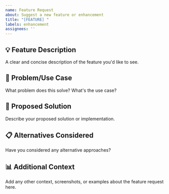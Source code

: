 ```yaml
---
name: Feature Request
about: Suggest a new feature or enhancement
title: "[FEATURE] "
labels: enhancement
assignees: ''
---
```


## 💡 Feature Description
A clear and concise description of the feature you'd like to see.

## 🤔 Problem/Use Case
What problem does this solve? What's the use case?

## 🎯 Proposed Solution
Describe your proposed solution or implementation.

## 📋 Alternatives Considered
Have you considered any alternative approaches?

## 📊 Additional Context
Add any other context, screenshots, or examples about the feature request here.